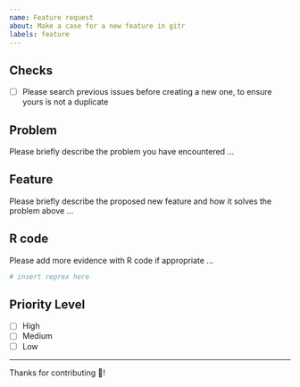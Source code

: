 ```yaml
---
name: Feature request
about: Make a case for a new feature in gitr
labels: feature
---
```


## Checks
- [ ] Please search previous issues before creating a new
  one, to ensure yours is not a duplicate


## Problem
Please briefly describe the problem you have encountered ...


## Feature
Please briefly describe the proposed new feature and
how it solves the problem above ...


## R code
Please add more evidence with R code if appropriate ...

```r
# insert reprex here
```

## Priority Level
- [ ] High
- [ ] Medium
- [ ] Low

---

Thanks for contributing :partying_face:!
